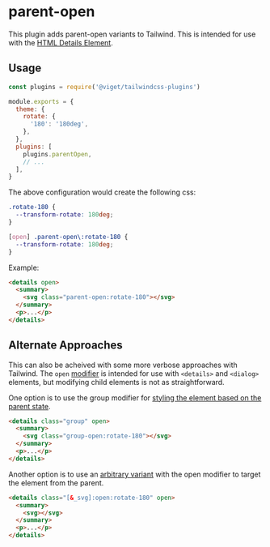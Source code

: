 # parent-open

This plugin adds parent-open variants to Tailwind. This is intended for use with the [HTML Details Element](https://developer.mozilla.org/en-US/docs/Web/HTML/Element/details).

## Usage

```js
const plugins = require('@viget/tailwindcss-plugins')

module.exports = {
  theme: {
    rotate: {
      '180': '180deg',
    },
  },
  plugins: [
    plugins.parentOpen,
    // ...
  ],
}
```

The above configuration would create the following css:

```css
.rotate-180 {
  --transform-rotate: 180deg;
}

[open] .parent-open\:rotate-180 {
  --transform-rotate: 180deg;
}
```

Example:

```html
<details open>
  <summary>
    <svg class="parent-open:rotate-180"></svg>
  </summary>
  <p>...</p>
</details>
```

## Alternate Approaches

This can also be acheived with some more verbose approaches with Tailwind. The `open` [modifier](https://tailwindcss.com/docs/hover-focus-and-other-states#open-closed-state) is intended for use with `<details>` and `<dialog>` elements, but modifying child elements is not as straightforward.

One option is to use the group modifier for [styling the element based on the parent state](https://tailwindcss.com/docs/hover-focus-and-other-states#styling-based-on-parent-state).

```html
<details class="group" open>
  <summary>
    <svg class="group-open:rotate-180"></svg>
  </summary>
  <p>...</p>
</details>
```

Another option is to use an [arbitrary variant](https://tailwindcss.com/docs/hover-focus-and-other-states#using-arbitrary-variants) with the open modifier to target the element from the parent.

```html
<details class="[&_svg]:open:rotate-180" open>
  <summary>
    <svg></svg>
  </summary>
  <p>...</p>
</details>
```
